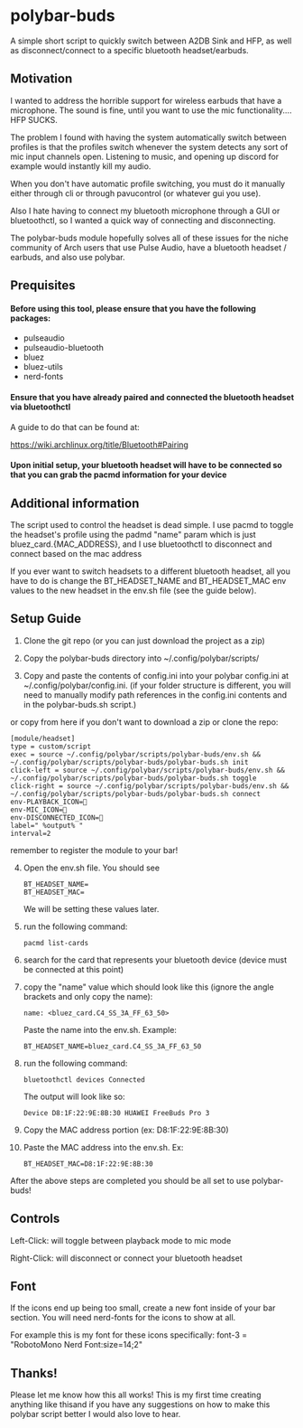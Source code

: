 # polybar-buds

A simple short script to quickly switch between A2DB Sink and HFP, as well as disconnect/connect to a specific bluetooth headset/earbuds.

## Motivation

I wanted to address the horrible support for wireless earbuds that have a microphone. The sound is fine, until you want to use the mic functionality.... HFP SUCKS.

The problem I found with having the system automatically switch between profiles is that the profiles switch whenever the system detects any sort of mic input channels open. Listening to music, and opening up discord for example would instantly kill my audio.

When you don't have automatic profile switching, you must do it manually either through cli or through pavucontrol (or whatever gui you use).

Also I hate having to connect my bluetooth microphone through a GUI or bluetoothctl, so I wanted a quick way of connecting and disconnecting.

The polybar-buds module hopefully solves all of these issues for the niche community of Arch users that use Pulse Audio, have a bluetooth headset / earbuds, and also use polybar.

## Prequisites

#### Before using this tool, please ensure that you have the following packages:

- pulseaudio
- pulseaudio-bluetooth
- bluez
- bluez-utils
- nerd-fonts

#### Ensure that you have already paired and connected the bluetooth headset via bluetoothctl

A guide to do that can be found at:

https://wiki.archlinux.org/title/Bluetooth#Pairing

#### Upon initial setup, your bluetooth headset will have to be connected so that you can grab the pacmd information for your device

## Additional information

The script used to control the headset is dead simple. I use pacmd to toggle the headset's profile using the padmd "name" param which is just bluez_card.{MAC_ADDRESS}, and I use bluetoothctl to disconnect and connect based on the mac address

If you ever want to switch headsets to a different bluetooth headset, all you have to do is change the BT_HEADSET_NAME and BT_HEADSET_MAC env values to the new headset in the env.sh file (see the guide below).

## Setup Guide

1. Clone the git repo (or you can just download the project as a zip)

2. Copy the polybar-buds directory into ~/.config/polybar/scripts/

3. Copy and paste the contents of config.ini into your polybar config.ini at ~/.config/polybar/config.ini. (if your folder structure is different, you will need to manually modify path references in the config.ini contents and in the polybar-buds.sh script.)

or copy from here if you don't want to download a zip or clone the repo:

```
[module/headset]
type = custom/script
exec = source ~/.config/polybar/scripts/polybar-buds/env.sh && ~/.config/polybar/scripts/polybar-buds/polybar-buds.sh init
click-left = source ~/.config/polybar/scripts/polybar-buds/env.sh && ~/.config/polybar/scripts/polybar-buds/polybar-buds.sh toggle
click-right = source ~/.config/polybar/scripts/polybar-buds/env.sh && ~/.config/polybar/scripts/polybar-buds/polybar-buds.sh connect
env-PLAYBACK_ICON=󰋋
env-MIC_ICON=
env-DISCONNECTED_ICON=󰟎
label=" %output% "
interval=2

```

remember to register the module to your bar!

4.  Open the env.sh file. You should see

        BT_HEADSET_NAME=
        BT_HEADSET_MAC=

    We will be setting these values later.

5.  run the following command:

        pacmd list-cards

6.  search for the card that represents your bluetooth device (device must be connected at this point)

7.  copy the "name" value which should look like this (ignore the angle brackets and only copy the name):

        name: <bluez_card.C4_SS_3A_FF_63_50>

    Paste the name into the env.sh. Example:

        BT_HEADSET_NAME=bluez_card.C4_SS_3A_FF_63_50

8.  run the following command:

        bluetoothctl devices Connected

    The output will look like so:

        Device D8:1F:22:9E:8B:30 HUAWEI FreeBuds Pro 3

9.  Copy the MAC address portion (ex: D8:1F:22:9E:8B:30)

10. Paste the MAC address into the env.sh. Ex:

        BT_HEADSET_MAC=D8:1F:22:9E:8B:30

After the above steps are completed you should be all set to use polybar-buds!

## Controls

Left-Click: will toggle between playback mode to mic mode

Right-Click: will disconnect or connect your bluetooth headset

## Font

If the icons end up being too small, create a new font inside of your bar section. You will need nerd-fonts for the icons to show at all.

For example this is my font for these icons specifically:
font-3 = "RobotoMono Nerd Font:size=14;2"

## Thanks!

Please let me know how this all works! This is my first time creating anything like thisand if you have any suggestions on how to make this polybar script better I would also love to hear.

```

```
